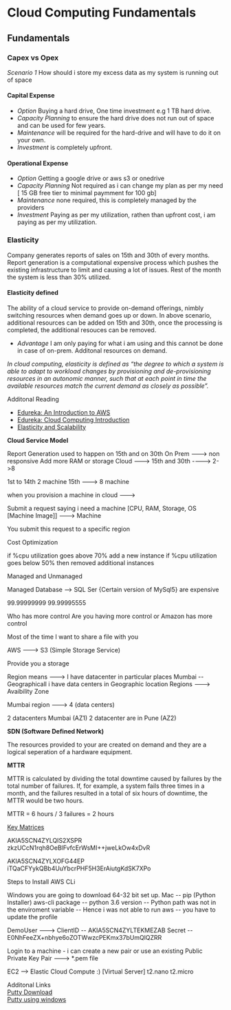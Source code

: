 # Cloud Computing Fundamentals

## Fundamentals

### Capex vs Opex
_Scenario 1_ How should i store my excess data as my system is running out of space

#### **Capital Expense**
- _Option_ Buying a hard drive, One time investment  e.g 1 TB hard drive.
- _Capacity Planning_ to ensure the hard drive does not run out of space and can be used for few years.
- _Maintenance_ will be required for the hard-drive and will have to do it on your own.
- _Investment_ is completely upfront.

#### **Operational Expense**
- _Option_ Getting a google drive or aws s3 or onedrive  
- _Capacity Planning_ Not required as i can change my plan as per my need [ 15 GB free tier to minimal paymment for 100 gb]
- _Maintenance_ none required, this is completely managed by the providers
- _Investment_ Paying as per my utilization, rathen than upfront cost, i am paying as per my utilization.

### Elasticity
Company generates reports of sales on 15th and 30th of every months. Report generation is a computational expensive process which pushes the existing infrastructure to limit and causing a lot of issues. Rest of the month the system is less than 30% utilized.

#### **Elasticity defined**
The ability of a cloud service to provide on-demand offerings, nimbly switching resources when demand goes up or down. In above scenario, additional resources can be added on 15th and 30th, once the processing is completed, the additional resouces can be removed.

- _Advantage_ I am only paying for what i am using and this cannot be done in case of on-prem. Additonal resources on demand.

*In cloud computing, elasticity is defined as “the degree to which a system is able to adapt to workload changes by provisioning and de-provisioning resources in an autonomic manner, such that at each point in time the available resources match the current demand as closely as possible”.*

Additonal Reading

- [Edureka: An Introduction to AWS](https://www.edureka.co/blog/what-is-aws/)
- [Edureka: Cloud Computing Introduction](https://www.edureka.co/blog/amazon-aws-tutorial/)
- [Elasticity and Scalability](https://medium.com/@pablo.iorio/elasticity-does-not-equal-scalability-246bd9b3c128)

**Cloud Service Model**

Report Generation used to happen on 15th and on 30th
On Prem ---> non responsive Add more RAM or storage
Cloud ---> 15th and 30th ----> 2->8

1st to 14th 2 machine
15th ---> 8 machine


when you provision a machine in cloud ---> 

Submit a request saying i need a machine [CPU, RAM, Storage, OS [Machine Image]]  ---> Machine

You submit this request to a specific region


Cost Optimization


if %cpu utilization goes above 70% add a new instance
if %cpu utilization goes below 50% then removed additional instances


Managed and Unmanaged

Managed Database --> SQL Ser {Certain version of MySql5} are expensive

99.99999999
99.99995555

Who has more control
Are you having more control or Amazon has more control

Most of the time
I want to share a file with you

AWS ---> S3 (Simple Storage Service)

Provide you a storage 

Region means ---> I have datacenter in particular places
Mumbai -- Geographicall i have data centers in Geographic location
Regions ---> Avaibility Zone

Mumbai region ---> 4 (data centers)

2 datacenters Mumbai (AZ1) 2 datacenter are in Pune (AZ2)

**SDN (Software Defined Network)**

The resources provided to your are created on demand and they are a logical seperation of a hardware equipment.

**MTTR**

MTTR is calculated by dividing the total downtime caused by failures by the total number of failures. If, for example, a system fails three times in a month, and the failures resulted in a total of six hours of downtime, the MTTR would be two hours.

MTTR = 6 hours / 3 failures = 2 hours

[Key Matrices](https://www.splunk.com/en_us/data-insider/what-is-mean-time-to-repair.html)

AKIA5SCN4ZYLQIS2XSPR
zkzUCcN1rqh8OeBlFvfcErWsMI++jweLkOw4xDvR


AKIA5SCN4ZYLXOFG44EP
iTQaCFYykQBb4UuYbcrPHF5H3ErAiutgKdSK7XPo


Steps to Install AWS CLi

Windows you are going to download 64-32 bit set up.
Mac 
-- pip (Python Installer) aws-cli package
-- python 3.6 version
-- Python path was not in the enviroment variable
-- Hence i was not able to run aws
-- you have to update the profile

DemoUser ---> 
ClientID -- AKIA5SCN4ZYLTEKMEZAB
Secret -- 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


Login to a machine - i can create a new pair or use an existing 
Public Private Key Pair ---> *.pem file


EC2 --> Elastic Cloud Compute :)  [Virtual Server] t2.nano t2.micro

Additonal Links  
[Putty Download](https://www.putty.org/)  
[Putty using windows](https://linuxacademy.com/guide/17385-use-putty-to-access-ec2-linux-instances-via-ssh-from-windows/)  







